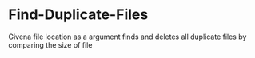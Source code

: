 # Find-Duplicate-Files
Givena file location as a argument finds and deletes all duplicate files by comparing the size of file
